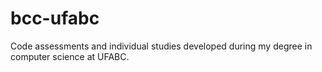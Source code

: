 # bcc-ufabc
Code assessments and individual studies developed during my degree in computer science at UFABC.
